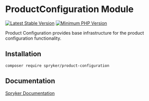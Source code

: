 # ProductConfiguration Module
[![Latest Stable Version](https://poser.pugx.org/spryker/product-configuration/v/stable.svg)](https://packagist.org/packages/spryker/product-configuration)
[![Minimum PHP Version](https://img.shields.io/badge/php-%3E%3D%208.2-8892BF.svg)](https://php.net/)

Product Configuration provides base infrastructure for the product configuration functionality.

## Installation

```
composer require spryker/product-configuration
```

## Documentation

[Spryker Documentation](https://docs.spryker.com)
